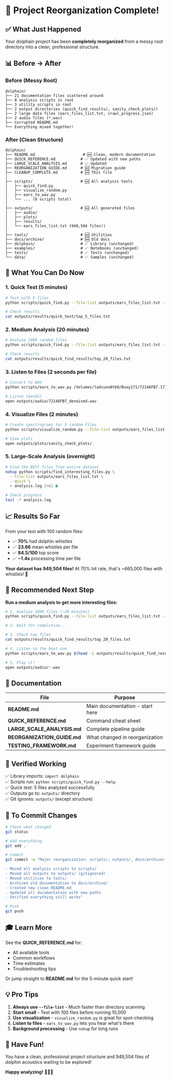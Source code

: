 # 🎉 Project Reorganization Complete!

## ✅ What Just Happened

Your dolphain project has been **completely reorganized** from a messy root directory into a clean, professional structure.

## 📊 Before → After

### Before (Messy Root)

```
dolphain/
├── 21 documentation files scattered around
├── 8 analysis scripts in root
├── 3 utility scripts in root
├── 2 output directories (quick_find_results/, sanity_check_plots/)
├── 2 large data files (ears_files_list.txt, crawl_progress.json)
├── 2 audio files (*.wav)
├── Corrupted README.md
└── Everything mixed together!
```

### After (Clean Structure)

```
dolphain/
├── README.md                     # 🆕 Clean, modern documentation
├── QUICK_REFERENCE.md           # ✅ Updated with new paths
├── LARGE_SCALE_ANALYSIS.md      # ✅ Updated
├── REORGANIZATION_GUIDE.md      # 🆕 Migration guide
├── CLEANUP_COMPLETE.md          # 🆕 This file
│
├── scripts/                     # 🆕 All analysis tools
│   ├── quick_find.py
│   ├── visualize_random.py
│   ├── ears_to_wav.py
│   └── ... (8 scripts total)
│
├── outputs/                     # 🆕 All generated files
│   ├── audio/
│   ├── plots/
│   ├── results/
│   └── ears_files_list.txt (949,504 files!)
│
├── tools/                       # 🆕 Utilities
├── docs/archive/                # 🆕 Old docs
├── dolphain/                    # ✅ Library (unchanged)
├── examples/                    # ✅ Notebooks (unchanged)
├── tests/                       # ✅ Tests (unchanged)
└── data/                        # ✅ Samples (unchanged)
```

## 🎯 What You Can Do Now

### 1. **Quick Test (5 minutes)**

```bash
# Test with 5 files
python scripts/quick_find.py --file-list outputs/ears_files_list.txt --n-files 5

# Check results
cat outputs/results/quick_test/top_5_files.txt
```

### 2. **Medium Analysis (20 minutes)**

```bash
# Analyze 1000 random files
python scripts/quick_find.py --file-list outputs/ears_files_list.txt --n-files 1000

# Check results
cat outputs/results/quick_find_results/top_20_files.txt
```

### 3. **Listen to Files (2 seconds per file)**

```bash
# Convert to WAV
python scripts/ears_to_wav.py /Volumes/ladcuno8tb0/Buoy171/72146FB7.171

# Listen (macOS)
open outputs/audio/72146FB7_denoised.wav
```

### 4. **Visualize Files (2 minutes)**

```bash
# Create spectrograms for 5 random files
python scripts/visualize_random.py --file-list outputs/ears_files_list.txt --n-files 5

# View plots
open outputs/plots/sanity_check_plots/
```

### 5. **Large-Scale Analysis (overnight)**

```bash
# Find the BEST files from entire dataset
nohup python scripts/find_interesting_files.py \
  --file-list outputs/ears_files_list.txt \
  --quick \
  > analysis.log 2>&1 &

# Check progress
tail -f analysis.log
```

## 📈 Results So Far

From your test with 100 random files:

- ✅ **70%** had dolphin whistles
- ✅ **23.66** mean whistles per file
- ✅ **84.5/100** top score
- ✅ **~1.4s** processing time per file

**Your dataset has 949,504 files!** At 70% hit rate, that's ~665,000 files with whistles! 🐬

## 🚀 Recommended Next Step

**Run a medium analysis to get more interesting files:**

```bash
# 1. Analyze 1000 files (~20 minutes)
python scripts/quick_find.py --file-list outputs/ears_files_list.txt --n-files 1000

# 2. Wait for completion...

# 3. Check top files
cat outputs/results/quick_find_results/top_20_files.txt

# 4. Listen to the best one
python scripts/ears_to_wav.py $(head -1 outputs/results/quick_find_results/top_20_files.txt)

# 5. Play it!
open outputs/audio/*.wav
```

## 📖 Documentation

| File                        | Purpose                         |
| --------------------------- | ------------------------------- |
| **README.md**               | Main documentation - start here |
| **QUICK_REFERENCE.md**      | Command cheat sheet             |
| **LARGE_SCALE_ANALYSIS.md** | Complete pipeline guide         |
| **REORGANIZATION_GUIDE.md** | What changed in reorganization  |
| **TESTING_FRAMEWORK.md**    | Experiment framework guide      |

## 🔧 Verified Working

✅ Library imports: `import dolphain`  
✅ Scripts run: `python scripts/quick_find.py --help`  
✅ Quick test: 5 files analyzed successfully  
✅ Outputs go to: `outputs/` directory  
✅ Git ignores: `outputs/` (except structure)

## 📝 To Commit Changes

```bash
# Check what changed
git status

# Add everything
git add .

# Commit
git commit -m "Major reorganization: scripts/, outputs/, docs/archive/

- Moved all analysis scripts to scripts/
- Moved all outputs to outputs/ (gitignored)
- Moved utilities to tools/
- Archived old documentation to docs/archive/
- Created new clean README.md
- Updated all documentation with new paths
- Verified everything still works"

# Push
git push
```

## 🎓 Learn More

See the **QUICK_REFERENCE.md** for:

- All available tools
- Common workflows
- Time estimates
- Troubleshooting tips

Or jump straight to **README.md** for the 5-minute quick start!

## 💡 Pro Tips

1. **Always use `--file-list`** - Much faster than directory scanning
2. **Start small** - Test with 100 files before running 10,000
3. **Use visualization** - `visualize_random.py` is great for spot-checking
4. **Listen to files** - `ears_to_wav.py` lets you hear what's there
5. **Background processing** - Use `nohup` for long runs

## 🐬 Have Fun!

You have a clean, professional project structure and 949,504 files of dolphin acoustics waiting to be explored!

**Happy analyzing!** 🔬🎵🐬
